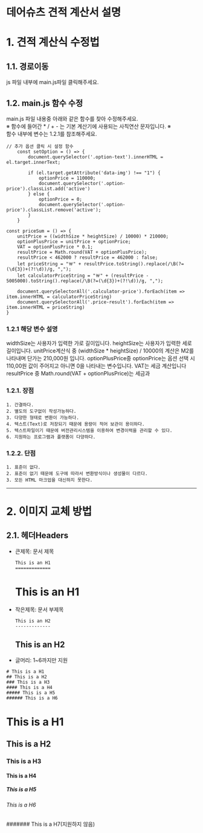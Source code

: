 데어슈츠 견적 계산서 설명
=========================

# 1. 견적 계산식 수정법

## 1.1. 경로이동
js 파일 내부에 main.js파일 클릭해주세요.

## 1.2. main.js 함수 수정
main.js 파일 내용중 아래와 같은 함수를 찾아 수정해주세요.    \
※ 함수에 들어간 * / + - 는 기본 계산기에 사용되는 사칙연산 문자입니다. ※    \
함수 내부에 변수는   1.2.1를 참조해주세요.
```
// 추가 옵션 클릭 시 설정 함수
    const setOption = () => {
        document.querySelector('.option-text').innerHTML = el.target.innerText;

        if (el.target.getAttribute('data-img') !== "1") {
            optionPrice = 110000;
            document.querySelector('.option-price').classList.add('active')
        } else {
            optionPrice = 0;
            document.querySelector('.option-price').classList.remove('active');
        }
    }
```

```
const priceSum = () => {
    unitPrice = ((widthSize * heightSize) / 10000) * 210000;
    optionPlusPrice = unitPrice + optionPrice;
    VAT = optionPlusPrice * 0.1;
    resultPrice = Math.round(VAT + optionPlusPrice);
    resultPrice < 462000 ? resultPrice = 462000 : false;
    let priceString = "￦" + resultPrice.toString().replace(/\B(?=(\d{3})+(?!\d))/g, ",");
    let calculatorPriceString = "￦" + (resultPrice - 5005000).toString().replace(/\B(?=(\d{3})+(?!\d))/g, ",");

    document.querySelectorAll('.calculator-price').forEach(item => item.innerHTML = calculatorPriceString)
    document.querySelectorAll('.price-result').forEach(item => item.innerHTML = priceString)
}
```

### 1.2.1 해당 변수 설명
widthSize는 사용자가 입력한 가로 길이입니다.
heightSize는 사용자가 입력한 세로 길이입니다.
unitPrice계산식 중 (widthSize * heightSize) / 10000의 계산은 M2를 나타내며 단가는 210,000원 입니다.
optionPlusPrice중 optionPrice는 옵션 선택 시 110,00원 값이 주어지고 아니면 0을 나타내는 변수입니다.
VAT는 세금 계산입니다
resultPrice 중 Math.round(VAT + optionPlusPrice)는 세금과 

### 1.2.1. 장점
	1. 간결하다.
	2. 별도의 도구없이 작성가능하다.
	3. 다양한 형태로 변환이 가능하다.
	4. 텍스트(Text)로 저장되기 때문에 용량이 적어 보관이 용이하다.
	5. 텍스트파일이기 때문에 버전관리시스템을 이용하여 변경이력을 관리할 수 있다.
	6. 지원하는 프로그램과 플랫폼이 다양하다.

### 1.2.2. 단점
	1. 표준이 없다.
	2. 표준이 없기 때문에 도구에 따라서 변환방식이나 생성물이 다르다.
	3. 모든 HTML 마크업을 대신하지 못한다.

****
# 2. 이미지 교체 방법
## 2.1. 헤더Headers
* 큰제목: 문서 제목
    ```
    This is an H1
    =============
    ```
    This is an H1
    =============

* 작은제목: 문서 부제목
    ```
    This is an H2
    -------------
    ```
    This is an H2
    -------------

* 글머리: 1~6까지만 지원
```
# This is a H1
## This is a H2
### This is a H3
#### This is a H4
##### This is a H5
###### This is a H6
```
# This is a H1
## This is a H2
### This is a H3
#### This is a H4
##### This is a H5
###### This is a H6
####### This is a H7(지원하지 않음)
